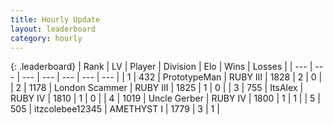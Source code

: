 ```yaml
---
title: Hourly Update
layout: leaderboard
category: hourly
---
```


{: .leaderboard}
| Rank | LV | Player | Division | Elo | Wins | Losses |
| --- | --- | --- | --- | --- | --- | --- |
| <span data-change="-">1</span> | 432 | <span title="ID: 66918">PrototypeMan</span> | RUBY III | <span data-change="-">1828</span> | <span data-change="-">2</span> | <span data-change="-">0</span> |
| <span data-change="-">2</span> | 1178 | <span title="ID: 366840">London Scammer</span> | RUBY III | <span data-change="-">1825</span> | <span data-change="-">1</span> | <span data-change="-">0</span> |
| <span data-change="-">3</span> | 755 | <span title="ID: 479670">ItsAlex</span> | RUBY IV | <span data-change="-">1810</span> | <span data-change="-">1</span> | <span data-change="-">0</span> |
| <span data-change="-">4</span> | 1019 | <span title="ID: 31699">Uncle Gerber</span> | RUBY IV | <span data-change="-">1800</span> | <span data-change="-">1</span> | <span data-change="-">1</span> |
| <span data-change="-4">5</span> | 505 | <span title="ID: 692745">itzcolebee12345</span> | AMETHYST I | <span data-change="13">1779</span> | <span data-change="2">3</span> | <span data-change="1">1</span> |